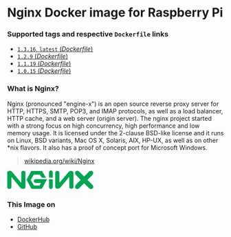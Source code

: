 # Nginx Docker image for Raspberry Pi

### Supported tags and respective `Dockerfile` links

-	[`1.3.16`, `latest` (*Dockerfile*)](https://github.com/wouterds/raspberrypi-nginx/tree/1.3.16/Dockerfile)
-	[`1.2.9` (*Dockerfile*)](https://github.com/wouterds/raspberrypi-nginx/tree/1.2.9/Dockerfile)
-	[`1.1.19` (*Dockerfile*)](https://github.com/wouterds/raspberrypi-nginx/tree/1.1.19/Dockerfile)
-	[`1.0.15` (*Dockerfile*)](https://github.com/wouterds/raspberrypi-nginx/tree/1.0.15/Dockerfile)

### What is Nginx?

Nginx (pronounced "engine-x") is an open source reverse proxy server for HTTP, HTTPS, SMTP, POP3, and IMAP protocols, as well as a load balancer, HTTP cache, and a web server (origin server). The nginx project started with a strong focus on high concurrency, high performance and low memory usage. It is licensed under the 2-clause BSD-like license and it runs on Linux, BSD variants, Mac OS X, Solaris, AIX, HP-UX, as well as on other \*nix flavors. It also has a proof of concept port for Microsoft Windows.

> [wikipedia.org/wiki/Nginx](https://en.wikipedia.org/wiki/Nginx)

![logo](https://raw.githubusercontent.com/docker-library/docs/01c12653951b2fe592c1f93a13b4e289ada0e3a1/nginx/logo.png)

### This Image on

* [DockerHub](https://hub.docker.com/r/wouterds/raspberrypi-nginx)
* [GitHub](https://github.com/wouterds/raspberrypi-nginx)
